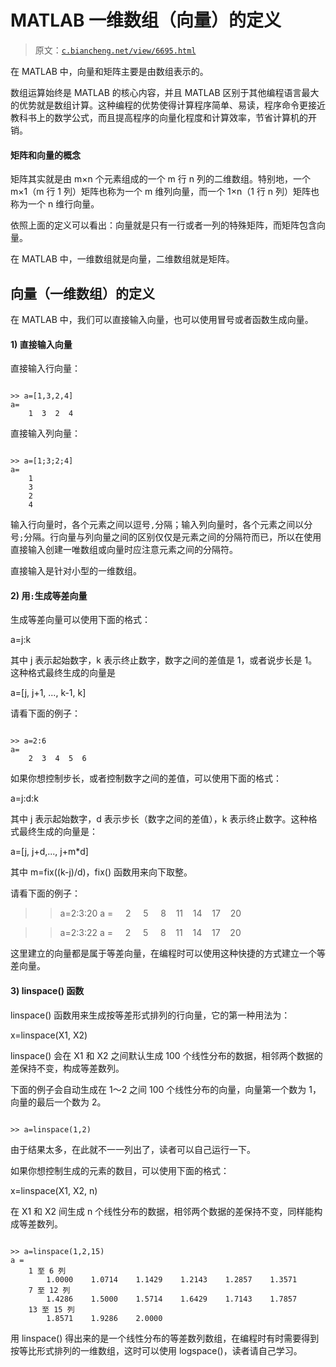 # MATLAB 一维数组（向量）的定义

> 原文：[`c.biancheng.net/view/6695.html`](http://c.biancheng.net/view/6695.html)

在 MATLAB 中，向量和矩阵主要是由数组表示的。

数组运算始终是 MATLAB 的核心内容，并且 MATLAB 区别于其他编程语言最大的优势就是数组计算。这种编程的优势使得计算程序简单、易读，程序命令更接近教科书上的数学公式，而且提高程序的向量化程度和计算效率，节省计算机的开销。

#### 矩阵和向量的概念

矩阵其实就是由 m×n 个元素组成的一个 m 行 n 列的二维数组。特别地，一个 m×1（m 行 1 列）矩阵也称为一个 m 维列向量，而一个 1×n（1 行 n 列）矩阵也称为一个 n 维行向量。

依照上面的定义可以看出：向量就是只有一行或者一列的特殊矩阵，而矩阵包含向量。

在 MATLAB 中，一维数组就是向量，二维数组就是矩阵。

## 向量（一维数组）的定义

在 MATLAB 中，我们可以直接输入向量，也可以使用冒号或者函数生成向量。

#### 1) 直接输入向量

直接输入行向量：

```

>> a=[1,3,2,4]
a=
    1  3  2  4
```

直接输入列向量：

```

>> a=[1;3;2;4]
a=
    1
    3
    2
    4
```

输入行向量时，各个元素之间以逗号`,`分隔；输入列向量时，各个元素之间以分号`;`分隔。行向量与列向量之间的区别仅仅是元素之间的分隔符而已，所以在使用直接输入创建一唯数组或向量时应注意元素之间的分隔符。

直接输入是针对小型的一维数组。

#### 2) 用`:`生成等差向量

生成等差向量可以使用下面的格式：

a=j:k

其中 j 表示起始数字，k 表示终止数字，数字之间的差值是 1，或者说步长是 1。这种格式最终生成的向量是

a=[j, j+1, ..., k-1, k]

请看下面的例子：

```

>> a=2:6
a=
    2  3  4  5  6
```

如果你想控制步长，或者控制数字之间的差值，可以使用下面的格式：

a=j:d:k

其中 j 表示起始数字，d 表示步长（数字之间的差值），k 表示终止数字。这种格式最终生成的向量是：

a=[j, j+d,..., j+m*d]

其中 m=fix((k-j)/d)，fix() 函数用来向下取整。

请看下面的例子：

>> a=2:3:20
a =
    2     5     8    11    14    17    20

>> a=2:3:22
a =
    2     5     8    11    14    17    20

这里建立的向量都是属于等差向量，在编程时可以使用这种快捷的方式建立一个等差向量。

#### 3) linspace() 函数

linspace() 函数用来生成按等差形式排列的行向量，它的第一种用法为：

x=linspace(X1, X2)

linspace() 会在 X1 和 X2 之间默认生成 100 个线性分布的数据，相邻两个数据的差保持不变，构成等差数列。

下面的例子会自动生成在 1～2 之间 100 个线性分布的向量，向量第一个数为 1，向量的最后一个数为 2。

```

>> a=linspace(1,2)
```

由于结果太多，在此就不一一列出了，读者可以自己运行一下。

如果你想控制生成的元素的数目，可以使用下面的格式：

x=linspace(X1, X2, n)

在 X1 和 X2 间生成 n 个线性分布的数据，相邻两个数据的差保持不变，同样能构成等差数列。

```

>> a=linspace(1,2,15)
a =
    1 至 6 列
        1.0000    1.0714    1.1429    1.2143    1.2857    1.3571
    7 至 12 列
        1.4286    1.5000    1.5714    1.6429    1.7143    1.7857
    13 至 15 列
        1.8571    1.9286    2.0000
```

用 linspace() 得出来的是一个线性分布的等差数列数组，在编程时有时需要得到按等比形式排列的一维数组，这时可以使用 logspace()，读者请自己学习。